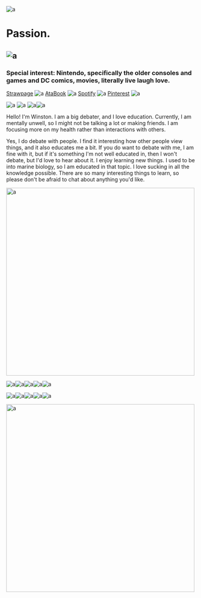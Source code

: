 ![a](https://i.pinimg.com/736x/f8/18/ff/f818ffcb0fb30f2260e43b9e46f9917f.jpg)

# Passion.
![a](https://64.media.tumblr.com/05eb2358fa8866841b89f7cc0178f9f1/cfe4adc76e862b60-04/s250x400/fed2ed55c34e1ac001ff494ece58d41e2ea5af2c.gifv)
---------------------------------

### Special interest: Nintendo, specifically the older consoles and games and DC comics, movies, literally live laugh love.
[Strawpage](https://nintendowinston.straw.page)       ![a](https://64.media.tumblr.com/b98a6b06f2a9a99818ccdf5726038bc1/4add4a70a35d3d03-b5/s75x75_c1/13d4113a925a7b86aa5b50bd1ed858564a67af36.gifv) 
   [AtaBook](https://repressedmemoriesofthedead.atabook.org/)  ![a](https://64.media.tumblr.com/126b37381e405c9dd2abd484a3ed50a2/6ec42e56d52133d4-de/s75x75_c1/c9323fdf94a185c28bbe70c6b19faac830eba858.gifv) [Spotify](https://open.spotify.com/user/31qrtyfwn4nvz53n6q2u5uvd427q?si=d6a26e6b797e4db1) ![a](https://64.media.tumblr.com/7ef4624b5389e7023f51d332bae283be/8e4cd8886aef8b55-16/s75x75_c1/2de21652125feefcdc529045d1b14125bee9479c.gifv) [Pinterest](https://pin.it/41GfMGmzp) ![a](https://64.media.tumblr.com/154ba9bcbbe037d69199f5b65015eeeb/86e683bfe59278d4-3f/s75x75_c1/4c3286d53307bf7c30e1acac04a56daf047a40cc.gifv)
  



![a](https://64.media.tumblr.com/19b3d9b4064728d04c3555860f590352/0f77eb4281c6b2ee-2d/s100x200/1b0e17f53f712d1e64facb61ee69b5ac20437218.gifv) ![a](https://64.media.tumblr.com/8c7217648c5edb1c978f4af6cdddc7e5/0f77eb4281c6b2ee-86/s100x200/8f520f9476059ecbea9e7125a56dad83cfe03544.gifv) ![a](https://64.media.tumblr.com/4a73d7d31b0e1ae26f0494c7f07b3ce0/0f77eb4281c6b2ee-e1/s100x200/242f6a633b803a9e9d2ddcd7cc08ff0e668b4ee2.gifv)![a](https://64.media.tumblr.com/299c85b7cf9872700991672cb8f15661/1d9199f2cdd51f15-7e/s100x200/c07c7aae728d663bb86f687aa6575d755affa99e.gifv)


Hello! I'm Winston. I am a big debater, and I love education. Currently, I am mentally unwell, so I might not be talking a lot or making friends. I am focusing more on my health rather than interactions with others. 

Yes, I do debate with people. I find it interesting how other people view things, and it also educates me a bit. If you do want to debate with me, I am fine with it, but if it's something I'm not well educated in, then I won't debate, but I'd love to hear about it. I enjoy learning new things. I used to be into marine biology, so I am educated in that topic. I love sucking in all the knowledge possible. There are so many interesting things to learn, so please don't be afraid to chat about anything you'd like.



<img src="https://64.media.tumblr.com/d67c1f70b3fc3bc1fc6789e6eb987d11/855c77272c553772-39/s250x400/3313fb35c6fb67133ecb690728e780a726add2ee.gifv" alt="a" width="500"/>


![a](https://64.media.tumblr.com/2adc1736718a5f296d7792e2ac529128/5fef40bf29a9cac9-1f/s100x200/1cb420cabf2c45399a2e57dfc92e6c6f3e4a287e.pnj)![a](https://64.media.tumblr.com/4ef40fdb10c4665562e13c485ba54f7d/f9d047f396127425-37/s100x200/48f506d0794a826c81ee178efc91504f135d5ca0.pnj)![a](https://64.media.tumblr.com/763f8375ce9268671d3265f0d13636b1/acf30207513d4a6d-51/s100x200/1477c28871b0457494968011900335822f854620.pnj)![a](https://64.media.tumblr.com/ee6ffbf1317f4a0c1c04c6f5c4c23d10/cd7fba09e864177d-eb/s100x200/f2c740153c20570c4343cc5ca920c1660e5b1222.gifv)![a](https://64.media.tumblr.com/4e019f8d7aa6dff06757c852f8d2aa0a/eeb0d09342c61ad3-8d/s100x200/7be4d7578600a385f43bd9e5bbb69857db6549b7.gifv)




![a](https://64.media.tumblr.com/92977c74376a667e9584b29aecb9eba8/543bcfe12a12641b-68/s100x200/0e2eda5e012f8546ce59709c262a8b206e6b6d04.gifv)![a](https://64.media.tumblr.com/c4b0d6043ddee8f9120507c4442a7335/43ddc1753f753670-ed/s100x200/c6fd32d3423e29335fdcfd9427480e7fef6078a7.pnj)![a](https://64.media.tumblr.com/787f9461a85ea70c0e6cb5bfa281f022/c8404fd37834c310-38/s100x200/da79cc06f0e5921378ebd8e3a37dad1e0e6004fd.gifv)![a](https://64.media.tumblr.com/eb68966fb29c15ab5e2059caecefb4e6/870fb95e714cf882-d6/s100x200/693ff5f2b54e4d3cc895d8d4df2b2bf996ab4968.gifv)![a](https://64.media.tumblr.com/808f373571d85db7994c10eb2eed26db/22a1a312018d814c-35/s100x200/686480d67f1fbdea9e6188305a3b012ad6e1374d.gifv)


<img src="https://64.media.tumblr.com/4e7462b61a77cc58c70fc471712535d4/870fb95e714cf882-a3/s500x750/a0c991e532c704c48893e9d499f27114adafcacc.gifv" alt="a" width="500"/>


